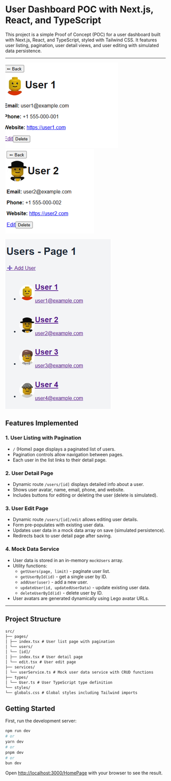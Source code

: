 # User Dashboard POC with Next.js, React, and TypeScript

This project is a simple Proof of Concept (POC) for a user dashboard built with Next.js, React, and TypeScript, styled with Tailwind CSS. It features user listing, pagination, user detail views, and user editing with simulated data persistence.

---

![User Dashboard Screenshot](public/PrintScreen_User.png) ![User Dashboard Screenshot](public/PrintScreen_User2.png)

![User Dashboard Screenshot](public/PrintScreen_PagePrincipal.png)

## Features Implemented

### 1. User Listing with Pagination

- `/` (Home) page displays a paginated list of users.
- Pagination controls allow navigation between pages.
- Each user in the list links to their detail page.

### 2. User Detail Page

- Dynamic route `/users/[id]` displays detailed info about a user.
- Shows user avatar, name, email, phone, and website.
- Includes buttons for editing or deleting the user (delete is simulated).

### 3. User Edit Page

- Dynamic route `/users/[id]/edit` allows editing user details.
- Form pre-populates with existing user data.
- Updates user data in a mock data array on save (simulated persistence).
- Redirects back to user detail page after saving.

### 4. Mock Data Service

- User data is stored in an in-memory `mockUsers` array.
- Utility functions:
  - `getUsers(page, limit)` - paginate user list.
  - `getUserById(id)` - get a single user by ID.
  - `addUser(user)` - add a new user.
  - `updateUser(id, updatedUserData)` - update existing user data.
  - `deleteUserById(id)` - delete user by ID.
- User avatars are generated dynamically using Lego avatar URLs.

---

## Project Structure

```
src/
├── pages/
│ ├── index.tsx # User list page with pagination
│ └── users/
│ └── [id]/
│ ├── index.tsx # User detail page
│ └── edit.tsx # User edit page
├── services/
│ └── userService.ts # Mock user data service with CRUD functions
├── types/
│ └── User.ts # User TypeScript type definition
└── styles/
└── globals.css # Global styles including Tailwind imports
````

## Getting Started

First, run the development server:

```bash
npm run dev
# or
yarn dev
# or
pnpm dev
# or
bun dev
```

Open [http://localhost:3000/HomePage](http://localhost:3000/HomePage) with your browser to see the result.